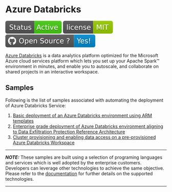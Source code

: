 # Azure Databricks

[![Generic badge](Common_Assets/Images/Status-Active.svg)](https://github.com/Azure-Samples/modern-data-warehouse-dataops/commits/single-tech/databricks/single_tech_samples/databricks)
[![GitHub license](Common_Assets/Images/MIT.svg)](https://github.com/Azure-Samples/modern-data-warehouse-dataops/blob/master/LICENSE)
[![Open Source? Yes!](Common_Assets/Images/Open_Source.svg)](https://opensource.microsoft.com/codeofconduct/)

[Azure Databricks](https://docs.microsoft.com/en-us/azure/databricks/) is a data analytics platform optimized for the Microsoft Azure cloud services platform which lets you set up your Apache Spark™ environment in minutes, and enable you to autoscale, and collaborate on shared projects in an interactive workspace.

## Samples

Following is the list of samples associated with automating the deployment of Azure Databricks Service:

1. [Basic deployment of an Azure Databricks environment using ARM templates](sample1_basic_azure_databricks_environment/README.md)
2. [Enterprise grade deployment of Azure Databricks environment aligning to Data Exfiltration Protection Reference Architecture](sample2_enterprise_azure_databricks_environment/README.md)
3. [Cluster provisioning and enabling data access on a pre-provisioned Azure Databricks Workspace](sample3_cluster_provisioning_and_data_access/README.md)

----------------------- ------------------------------------
**_NOTE:_**  These samples are built using a selection of programing languages and services which is well adopted by the enterprise customers. Developers can leverage other technologies to achieve the same objective. Please refer to the [documentation](https://docs.microsoft.com/en-us/azure/databricks/) for further details on the supported technologies.
----------------------- ------------------------------------

